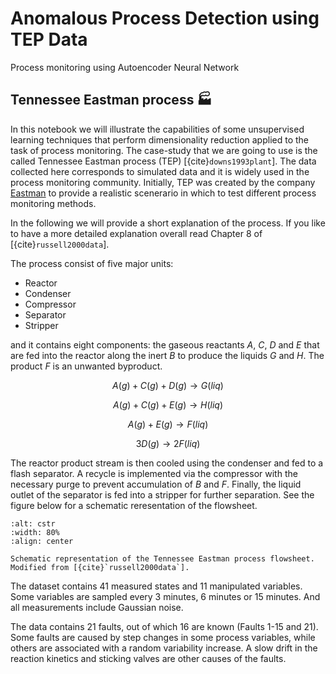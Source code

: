 # Anomalous Process Detection using TEP Data
Process monitoring using Autoencoder Neural Network

## Tennessee Eastman process 🏭

In this notebook we will illustrate the capabilities of some unsupervised learning techniques that perform dimensionality reduction applied to the task of process monitoring. The case-study that we are going to use is the called Tennessee Eastman process (TEP) [{cite}`downs1993plant`]. The data collected here corresponds to simulated data and it is widely used in the process monitoring community. Initially, TEP was created by the company [Eastman](https://www.eastman.com/en) to provide a realistic scenerario in which to test different process monitoring methods.

In the following we will provide a short explanation of the process. If you like to have a more detailed explanation overall read Chapter 8 of [{cite}`russell2000data`].

The process consist of five major units:

*   Reactor
*   Condenser
*   Compressor
*   Separator
*   Stripper

and it contains eight components: the gaseous reactants $A$, $C$, $D$ and $E$ that are fed into the reactor along the inert $B$ to produce the liquids $G$ and $H$. The product $F$ is an unwanted byproduct.

$$
A(g) + C(g) + D(g) → G(liq)
$$

$$
A(g) + C(g) + E(g) → H(liq)
$$

$$
A(g) + E(g) → F(liq)
$$

$$
3D(g) → 2F(liq)
$$

The reactor product stream is then cooled using the condenser and fed to a flash separator. A recycle is implemented via the compressor with the necessary purge to prevent accumulation of $B$ and $F$. Finally, the liquid outlet of the separator is fed into a stripper for further separation. See the figure below for a schematic reresentation of the flowsheet.

```{figure} TEP_flowsheet.png
:alt: cstr
:width: 80%
:align: center

Schematic representation of the Tennessee Eastman process flowsheet. Modified from [{cite}`russell2000data`].
```

The dataset contains 41 measured states and 11 manipulated variables. Some variables are sampled every 3 minutes, 6 minutes or 15 minutes. And all measurements include Gaussian noise.

The data contains 21 faults, out of which 16 are known (Faults 1-15 and 21). Some faults are caused by step changes in some process variables, while others are associated with a random variability increase. A slow drift in the reaction kinetics and sticking valves are other causes of the faults.
